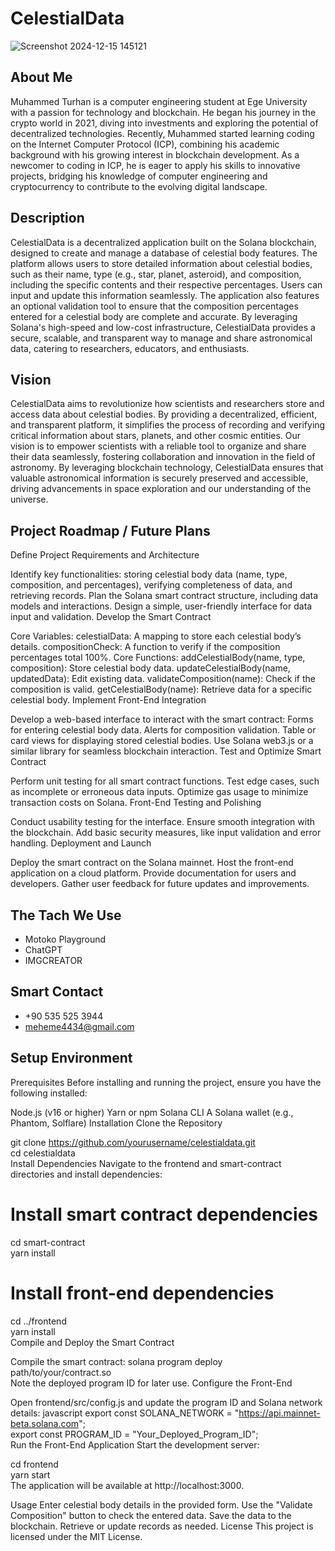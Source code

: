 # CelestialData

![Screenshot 2024-12-15 145121](https://github.com/user-attachments/assets/bfc78391-5a87-4ccd-8e62-1ba35632b069)


## About Me

Muhammed Turhan is a computer engineering student at Ege University with a passion for technology and blockchain. He began his journey in the crypto world in 2021, diving into investments and exploring the potential of decentralized technologies. Recently, Muhammed started learning coding on the Internet Computer Protocol (ICP), combining his academic background with his growing interest in blockchain development. As a newcomer to coding in ICP, he is eager to apply his skills to innovative projects, bridging his knowledge of computer engineering and cryptocurrency to contribute to the evolving digital landscape.

## Description

CelestialData is a decentralized application built on the Solana blockchain, designed to create and manage a database of celestial body features. The platform allows users to store detailed information about celestial bodies, such as their name, type (e.g., star, planet, asteroid), and composition, including the specific contents and their respective percentages. 
Users can input and update this information seamlessly. The application also features an optional validation tool to ensure that the composition percentages entered for a celestial body are complete and accurate. By leveraging Solana's high-speed and low-cost infrastructure, CelestialData provides a secure, scalable, and transparent way to manage and share astronomical data, catering to researchers, educators, and enthusiasts.

## Vision

CelestialData aims to revolutionize how scientists and researchers store and access data about celestial bodies. By providing a decentralized, efficient, and transparent platform, it simplifies the process of recording and verifying critical information about stars, planets, and other cosmic entities. Our vision is to empower scientists with a reliable tool to organize and share their data seamlessly, fostering collaboration and innovation in the field of astronomy. By leveraging blockchain technology, CelestialData ensures that valuable astronomical information is securely preserved and accessible, driving advancements in space exploration and our understanding of the universe.

## Project Roadmap / Future Plans

Define Project Requirements and Architecture

Identify key functionalities: storing celestial body data (name, type, composition, and percentages), verifying completeness of data, and retrieving records.
Plan the Solana smart contract structure, including data models and interactions.
Design a simple, user-friendly interface for data input and validation.
Develop the Smart Contract

Core Variables:
celestialData: A mapping to store each celestial body’s details.
compositionCheck: A function to verify if the composition percentages total 100%.
Core Functions:
addCelestialBody(name, type, composition): Store celestial body data.
updateCelestialBody(name, updatedData): Edit existing data.
validateComposition(name): Check if the composition is valid.
getCelestialBody(name): Retrieve data for a specific celestial body.
Implement Front-End Integration

Develop a web-based interface to interact with the smart contract:
Forms for entering celestial body data.
Alerts for composition validation.
Table or card views for displaying stored celestial bodies.
Use Solana web3.js or a similar library for seamless blockchain interaction.
Test and Optimize Smart Contract

Perform unit testing for all smart contract functions.
Test edge cases, such as incomplete or erroneous data inputs.
Optimize gas usage to minimize transaction costs on Solana.
Front-End Testing and Polishing

Conduct usability testing for the interface.
Ensure smooth integration with the blockchain.
Add basic security measures, like input validation and error handling.
Deployment and Launch

Deploy the smart contract on the Solana mainnet.
Host the front-end application on a cloud platform.
Provide documentation for users and developers.
Gather user feedback for future updates and improvements.

## The Tach We Use

- Motoko Playground
- ChatGPT
- IMGCREATOR

## Smart Contact

- +90 535 525 3944 
- meheme4434@gmail.com

## Setup Environment

Prerequisites
Before installing and running the project, ensure you have the following installed:

Node.js (v16 or higher)
Yarn or npm
Solana CLI
A Solana wallet (e.g., Phantom, Solflare)
Installation
Clone the Repository

git clone https://github.com/yourusername/celestialdata.git  
cd celestialdata  
Install Dependencies
Navigate to the frontend and smart-contract directories and install dependencies:

# Install smart contract dependencies  
cd smart-contract  
yarn install  

# Install front-end dependencies  
cd ../frontend  
yarn install  
Compile and Deploy the Smart Contract

Compile the smart contract:
solana program deploy path/to/your/contract.so  
Note the deployed program ID for later use.
Configure the Front-End

Open frontend/src/config.js and update the program ID and Solana network details:
javascript
export const SOLANA_NETWORK = "https://api.mainnet-beta.solana.com";  
export const PROGRAM_ID = "Your_Deployed_Program_ID";  
Run the Front-End Application
Start the development server:


cd frontend  
yarn start  
The application will be available at http://localhost:3000.

Usage
Enter celestial body details in the provided form.
Use the "Validate Composition" button to check the entered data.
Save the data to the blockchain.
Retrieve or update records as needed.
License
This project is licensed under the MIT License.


